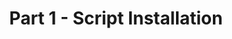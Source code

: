 ---
layout: default
title: Part 1 - Script Installation
parent: Single GPU Passthrough
nav_order: 1
---